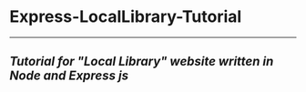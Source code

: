 # Express-LocalLibrary-Tutorial

---
_Tutorial for "Local Library" website written in Node and Express js_
---
